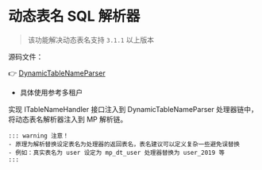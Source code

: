 # 动态表名 SQL 解析器

> 该功能解决动态表名支持 `3.1.1` 以上版本

源码文件：

👉 [DynamicTableNameParser](https://github.com/baomidou/mybatis-plus/tree/3.0/mybatis-plus-extension/src/main/java/com/baomidou/mybatisplus/extension/parsers)

- 具体使用参考多租户

实现 ITableNameHandler 接口注入到 DynamicTableNameParser 处理器链中，将动态表名解析器注入到 MP 解析链。


``` 
::: warning 注意！
- 原理为解析替换设定表名为处理器的返回表名，表名建议可以定义复杂一些避免误替换
- 例如：真实表名为 user 设定为 mp_dt_user 处理器替换为 user_2019 等
:::
